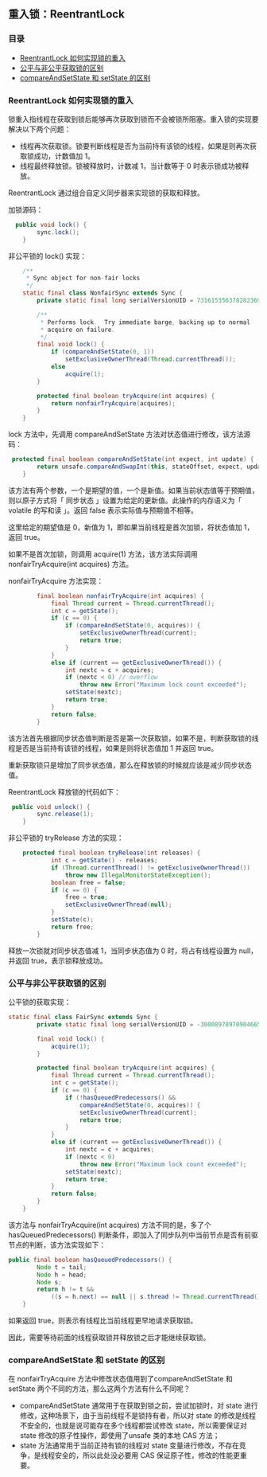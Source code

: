 ## 重入锁：ReentrantLock

### 目录


- [ReentrantLock 如何实现锁的重入](#reentrantLock-如何实现锁的重入)
- [公平与非公平获取锁的区别](#公平与非公平获取锁的区别)
- [compareAndSetState 和 setState 的区别](#compareAndSetState-和-setState-的区别)



### ReentrantLock 如何实现锁的重入

锁重入指线程在获取到锁后能够再次获取到锁而不会被锁所阻塞。重入锁的实现要解决以下两个问题：

- 线程再次获取锁。锁要判断线程是否为当前持有该锁的线程，如果是则再次获取锁成功，计数值加 1。
- 线程最终释放锁。锁被释放时，计数减 1，当计数等于 0 时表示锁成功被释放。



ReentrantLock 通过组合自定义同步器来实现锁的获取和释放。

加锁源码：

```java
  public void lock() {
        sync.lock();
    }
```

非公平锁的 lock() 实现：

```java
    /**
     * Sync object for non-fair locks
     */
    static final class NonfairSync extends Sync {
        private static final long serialVersionUID = 7316153563782823691L;

        /**
         * Performs lock.  Try immediate barge, backing up to normal
         * acquire on failure.
         */
        final void lock() {
            if (compareAndSetState(0, 1))
                setExclusiveOwnerThread(Thread.currentThread());
            else
                acquire(1);
        }

        protected final boolean tryAcquire(int acquires) {
            return nonfairTryAcquire(acquires);
        }
    }
```

lock 方法中，先调用 compareAndSetState 方法对状态值进行修改，该方法源码：

```java
 protected final boolean compareAndSetState(int expect, int update) {
        return unsafe.compareAndSwapInt(this, stateOffset, expect, update);
    }
```

该方法有两个参数，一个是期望的值，一个是新值。如果当前状态值等于预期值，则以原子方式将「 同步状态 」设置为给定的更新值。此操作的内存语义为「 volatile 的写和读 」。返回 false 表示实际值与预期值不相等。

这里给定的期望值是 0，新值为 1，即如果当前线程是首次加锁，将状态值加 1，返回 true。

如果不是首次加锁，则调用 acquire(1) 方法，该方法实际调用 nonfairTryAcquire(int acquires) 方法。

nonfairTryAcquire 方法实现：

```java
        final boolean nonfairTryAcquire(int acquires) {
            final Thread current = Thread.currentThread();
            int c = getState();
            if (c == 0) {
                if (compareAndSetState(0, acquires)) {
                    setExclusiveOwnerThread(current);
                    return true;
                }
            }
            else if (current == getExclusiveOwnerThread()) {
                int nextc = c + acquires;
                if (nextc < 0) // overflow
                    throw new Error("Maximum lock count exceeded");
                setState(nextc);
                return true;
            }
            return false;
        }
```

该方法首先根据同步状态值判断是否是第一次获取锁，如果不是，判断获取锁的线程是否是当前持有该锁的线程，如果是则将状态值加 1 并返回 true。

重新获取锁只是增加了同步状态值，那么在释放锁的时候就应该是减少同步状态值。

ReentrantLock 释放锁的代码如下：

```java
 public void unlock() {
        sync.release(1);
    }
```

非公平锁的 tryRelease 方法的实现：

```java
    protected final boolean tryRelease(int releases) {
            int c = getState() - releases;
            if (Thread.currentThread() != getExclusiveOwnerThread())
                throw new IllegalMonitorStateException();
            boolean free = false;
            if (c == 0) {
                free = true;
                setExclusiveOwnerThread(null);
            }
            setState(c);
            return free;
        }
```

释放一次锁就对同步状态值减 1，当同步状态值为 0 时，将占有线程设置为 null，并返回 true，表示锁释放成功。



### 公平与非公平获取锁的区别

公平锁的获取实现：

```java
static final class FairSync extends Sync {
        private static final long serialVersionUID = -3000897897090466540L;

        final void lock() {
            acquire(1);
        }

        protected final boolean tryAcquire(int acquires) {
            final Thread current = Thread.currentThread();
            int c = getState();
            if (c == 0) {
                if (!hasQueuedPredecessors() &&
                    compareAndSetState(0, acquires)) {
                    setExclusiveOwnerThread(current);
                    return true;
                }
            }
            else if (current == getExclusiveOwnerThread()) {
                int nextc = c + acquires;
                if (nextc < 0)
                    throw new Error("Maximum lock count exceeded");
                setState(nextc);
                return true;
            }
            return false;
        }
    }
```

该方法与 nonfairTryAcquire(int acquires) 方法不同的是，多了个 hasQueuedPredecessors() 判断条件，即加入了同步队列中当前节点是否有前驱节点的判断，该方法实现如下：

```java
public final boolean hasQueuedPredecessors() {
        Node t = tail; 
        Node h = head;
        Node s;
        return h != t &&
            ((s = h.next) == null || s.thread != Thread.currentThread());
    }
```

如果返回 true，则表示有线程比当前线程更早地请求获取锁。

因此，需要等待前面的线程获取锁并释放锁之后才能继续获取锁。



### compareAndSetState 和 setState 的区别

在 nonfairTryAcquire 方法中修改状态值用到了compareAndSetState 和 setState 两个不同的方法，那么这两个方法有什么不同呢？

- compareAndSetState 通常用于在获取到锁之前，尝试加锁时，对 state 进行修改，这种场景下，由于当前线程不是锁持有者，所以对 state 的修改是线程不安全的，也就是说可能存在多个线程都尝试修改 state，所以需要保证对 state 修改的原子性操作，即使用了unsafe 类的本地 CAS 方法；
- state 方法通常用于当前正持有锁的线程对 state 变量进行修改，不存在竞争，是线程安全的，所以此处没必要用 CAS 保证原子性，修改的性能更重要。


